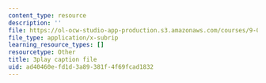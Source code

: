 ```yaml
---
content_type: resource
description: ''
file: https://ol-ocw-studio-app-production.s3.amazonaws.com/courses/9-00sc-introduction-to-psychology-fall-2011/ad40460efd1d3a89381f4f69fcad1832_SXzdOK_J-xE.srt
file_type: application/x-subrip
learning_resource_types: []
resourcetype: Other
title: 3play caption file
uid: ad40460e-fd1d-3a89-381f-4f69fcad1832
---
```

